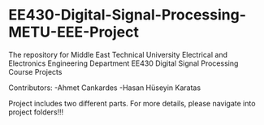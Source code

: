 # EE430-Digital-Signal-Processing-METU-EEE-Project
The repository for Middle East Technical University Electrical and Electronics Engineering Department EE430 Digital Signal Processing Course Projects

Contributors:
-Ahmet Cankardes
-Hasan Hüseyin Karatas

Project includes two different parts. For more details, please navigate into project folders!!!
